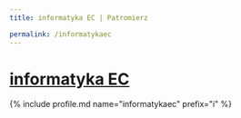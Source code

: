 ```yaml
---
title: informatyka EC | Patromierz

permalink: /informatykaec
---
```


# [informatyka EC](https://patronite.pl/informatykaec)

{% include profile.md name="informatykaec" prefix="i" %}
